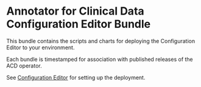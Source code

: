 # Annotator for Clinical Data Configuration Editor Bundle

This bundle contains the scripts and charts for deploying the Configuration Editor to your environment.

Each bundle is timestamped for association with published releases of the ACD operator.

See [Configuration Editor](https://merative.github.io/acd-containers/configeditor/overview/) for setting up the deployment.

